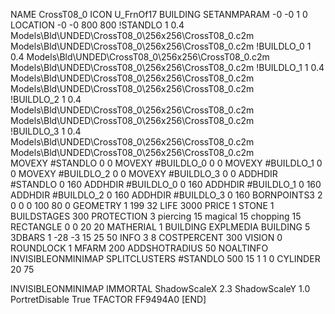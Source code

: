 NAME CrossT08_0
ICON U_FrnOf17
BUILDING
SETANMPARAM -0 -0 1 0
LOCATION -0 -0 800 800
!STANDLO      1 0.4 Models\Bld\UNDED\CrossT08_0\256x256\CrossT08_0.c2m  Models\Bld\UNDED\CrossT08_0\256x256\CrossT08_0.c2m 
!BUILDLO_0    1 0.4  Models\Bld\UNDED\CrossT08_0\256x256\CrossT08_0.c2m  Models\Bld\UNDED\CrossT08_0\256x256\CrossT08_0.c2m 
!BUILDLO_1    1 0.4  Models\Bld\UNDED\CrossT08_0\256x256\CrossT08_0.c2m  Models\Bld\UNDED\CrossT08_0\256x256\CrossT08_0.c2m  
!BUILDLO_2    1 0.4  Models\Bld\UNDED\CrossT08_0\256x256\CrossT08_0.c2m  Models\Bld\UNDED\CrossT08_0\256x256\CrossT08_0.c2m  
!BUILDLO_3    1 0.4  Models\Bld\UNDED\CrossT08_0\256x256\CrossT08_0.c2m  Models\Bld\UNDED\CrossT08_0\256x256\CrossT08_0.c2m  
MOVEXY #STANDLO    0 0
MOVEXY #BUILDLO_0  0 0
MOVEXY #BUILDLO_1  0 0
MOVEXY #BUILDLO_2  0 0
MOVEXY #BUILDLO_3  0 0
ADDHDIR #STANDLO 0 160
ADDHDIR #BUILDLO_0 0 160
ADDHDIR #BUILDLO_1 0 160
ADDHDIR #BUILDLO_2 0 160
ADDHDIR #BUILDLO_3 0 160
BORNPOINTS3 2 0 0 0 100 80 0
GEOMETRY 1 199 32
LIFE     3000
PRICE 1 STONE 1
BUILDSTAGES 300
PROTECTION 3 piercing 15 magical 15 chopping 15
RECTANGLE 0 0 20 20
MATHERIAL 1 BUILDING
EXPLMEDIA BUILDING 5
3DBARS 1 -28 -3 15 25 50
INFO 3 8
COSTPERCENT 300
VISION 0
ROUNDLOCK 1
MFARM 200
ADDSHOTRADIUS 50
NOALTINFO
INVISIBLEONMINIMAP
SPLITCLUSTERS #STANDLO 500 15 1 1 0
CYLINDER 20 75

INVISIBLEONMINIMAP
IMMORTAL
ShadowScaleX 2.3
ShadowScaleY 1.0
PortretDisable True
TFACTOR FF9494A0
[END]
